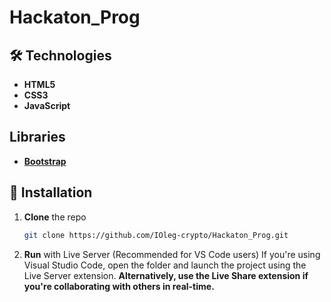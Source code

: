 # Hackaton_Prog

## 🛠 Technologies

- **HTML5**  
- **CSS3**
- **JavaScript**

## Libraries

- **[Bootstrap](https://getbootstrap.com/docs/5.3/getting-started/introduction/)**

## 🚀 Installation

1. **Clone** the repo  

   ```bash
   git clone https://github.com/IOleg-crypto/Hackaton_Prog.git
   ```

2. **Run** with Live Server (Recommended for VS Code users)
   If you're using Visual Studio Code, open the folder and launch the project using the Live Server extension.
   **Alternatively, use the Live Share extension if you're collaborating with others in real-time.**






